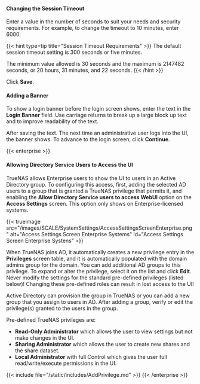 &NewLine;

#### Changing the Session Timeout

Enter a value in the number of seconds to suit your needs and security requirements. For example, to change the timeout to 10 minutes, enter 6000.

{{< hint type=tip title="Session Timeout Requirements" >}}
The default session timeout setting is 300 seconds or five minutes.

The minimum value allowed is 30 seconds and the maximum is 2147482 seconds, or 20 hours, 31 minutes, and 22 seconds.
{{< /hint >}}

Click **Save**.

#### Adding a Banner

To show a login banner before the login screen shows, enter the text in the **Login Banner** field.
Use carriage returns to break up a large block up text and to improve readability of the text.

After saving the text. The next time an administrative user logs into the UI, the banner shows.
To advance to the login screen, click **Continue**.

{{< enterprise >}}
#### Allowing Directory Service Users to Access the UI

TrueNAS allows Enterprise users to show the UI to users in an Active Directory group.
To configuring this access, first, adding the selected AD users to a group that is granted a TrueNAS privilege that permits it, and enabling the **Allow Directory Service users to access WebUI** option on the **Access Settings** screen. This option only shows on Enterprise-licensed systems.

{{< trueimage src="/images/SCALE/SystemSettings/AccessSettingsScreenEnterprise.png" alt="Access Settings Screen Enterprise Systems" id="Access Settings Screen Enterprise Systens" >}}

When TrueNAS joins AD, it automatically creates a new privilege entry in the **Privileges** screen table, and it is automatically populated with the domain admins group for the domain.
You can add additional AD groups to this privilege.
To expand or alter the privilege, seiect it on the list and click **Edit**.
Never modify the settings for the standard pre-defined privileges (listed below)! Changing these pre-defined roles can result in lost access to the UI!

Active Directory can provision the group in TrueNAS or you can add a new group that you assign to users in AD.
After adding a group, verify or edit the privilege(s) granted to the users in the group.

Pre-defined TrueNAS privileges are:
* **Read-Only Administrator** which allows the user to view settings but not make changes in the UI.
* **Sharing Administrator** which allows the user to create new shares and the share dataset.
* **Local Administrator** with full Control which gives the user full read/write/execute permissions in the UI.

{{< include file="/static/includes/AddPrivilege.md" >}}
{{< /enterprise >}}